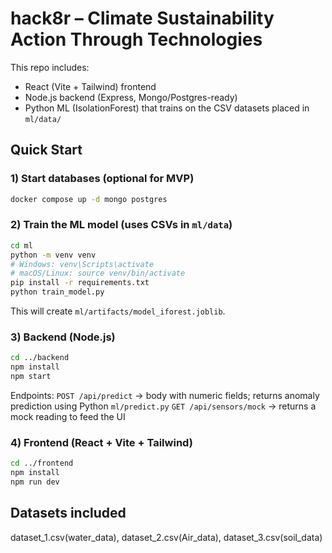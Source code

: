 # hack8r – Climate Sustainability Action Through Technologies

This repo includes:
- React (Vite + Tailwind) frontend
- Node.js backend (Express, Mongo/Postgres-ready)
- Python ML (IsolationForest) that trains on the CSV datasets placed in `ml/data/`

## Quick Start

### 1) Start databases (optional for MVP)
```bash
docker compose up -d mongo postgres
```

### 2) Train the ML model (uses CSVs in `ml/data`)
```bash
cd ml
python -m venv venv
# Windows: venv\Scripts\activate
# macOS/Linux: source venv/bin/activate
pip install -r requirements.txt
python train_model.py
```
This will create `ml/artifacts/model_iforest.joblib`.

### 3) Backend (Node.js)
```bash
cd ../backend
npm install
npm start
```
Endpoints:
 `POST /api/predict` → body with numeric fields; returns anomaly prediction using Python `ml/predict.py`
 `GET /api/sensors/mock` → returns a mock reading to feed the UI

### 4) Frontend (React + Vite + Tailwind)
```bash
cd ../frontend
npm install
npm run dev
```
## Datasets included
dataset_1.csv(water_data), dataset_2.csv(Air_data), dataset_3.csv(soil_data)

